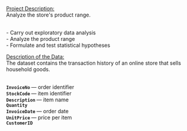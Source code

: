 <ins>Project Description:</ins>
<br>Analyze the store's product range.</br>

<br>- Carry out exploratory data analysis
<br>- Analyze the product range
<br>- Formulate and test statistical hypotheses</br>

<ins>Description of the Data:</ins>
<br>The dataset contains the transaction history of an online store that sells household goods.</br>

<br><b>`InvoiceNo` </b>— order identifier
<br><b>`StockCode` </b>— item identifier
<br><b>`Description` </b>— item name
<br><b>`Quantity`</b>
<br><b>`InvoiceDate` </b>— order date
<br><b>`UnitPrice` </b>— price per item
<br><b>`CustomerID`</b>

